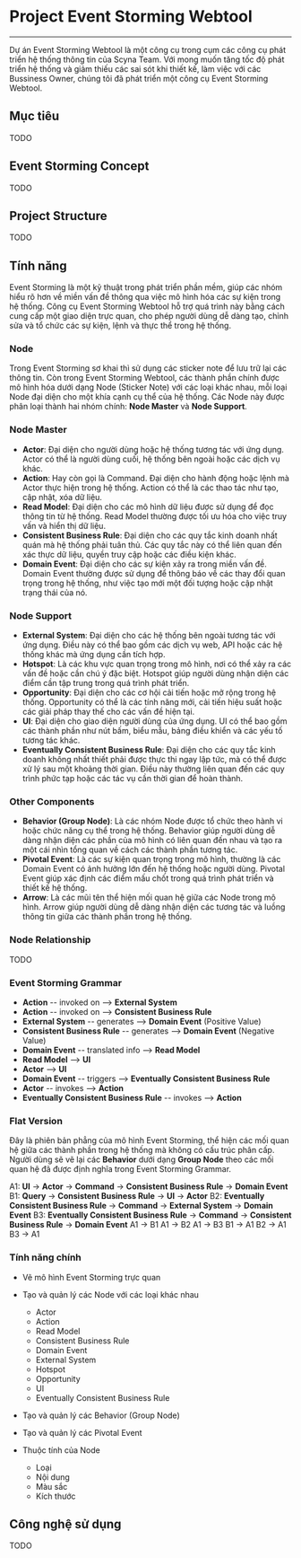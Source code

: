 # Project Event Storming Webtool 
---

Dự án Event Storming Webtool là một công cụ trong cụm các công cụ phát triển hệ thống thông tin của Scyna Team. Với mong muốn tăng tốc độ phát triển hệ thống và giảm thiếu các sai sót khi thiết kế, làm việc với các Bussiness Owner, chúng tôi đã phát triển một công cụ Event Storming Webtool.

## Mục tiêu
TODO

## Event Storming Concept
TODO

## Project Structure
TODO

## Tính năng
Event Storming là một kỹ thuật trong phát triển phần mềm, giúp các nhóm hiểu rõ hơn về miền vấn đề thông qua việc mô hình hóa các sự kiện trong hệ thống. Công cụ Event Storming Webtool hỗ trợ quá trình này bằng cách cung cấp một giao diện trực quan, cho phép người dùng dễ dàng tạo, chỉnh sửa và tổ chức các sự kiện, lệnh và thực thể trong hệ thống.

### Node
Trong Event Storming sơ khai thì sử dụng các sticker note để lưu trữ lại các thông tin. Còn trong Event Storming Webtool, các thành phần chính được mô hình hóa dưới dạng Node (Sticker Note) với các loại khác nhau, mỗi loại Node đại diện cho một khía cạnh cụ thể của hệ thống. Các Node này được phân loại thành hai nhóm chính: **Node Master** và **Node Support**.

### Node Master 
- **Actor**: Đại diện cho người dùng hoặc hệ thống tương tác với ứng dụng. Actor có thể là người dùng cuối, hệ thống bên ngoài hoặc các dịch vụ khác.
- **Action**: Hay còn gọi là Command. Đại diện cho hành động hoặc lệnh mà Actor thực hiện trong hệ thống. Action có thể là các thao tác như tạo, cập nhật, xóa dữ liệu.
- **Read Model**: Đại diện cho các mô hình dữ liệu được sử dụng để đọc thông tin từ hệ thống. Read Model thường được tối ưu hóa cho việc truy vấn và hiển thị dữ liệu.
- **Consistent Business Rule**: Đại diện cho các quy tắc kinh doanh nhất quán mà hệ thống phải tuân thủ. Các quy tắc này có thể liên quan đến xác thực dữ liệu, quyền truy cập hoặc các điều kiện khác.
- **Domain Event**: Đại diện cho các sự kiện xảy ra trong miền vấn đề. Domain Event thường được sử dụng để thông báo về các thay đổi quan trọng trong hệ thống, như việc tạo mới một đối tượng hoặc cập nhật trạng thái của nó.

### Node Support
- **External System**: Đại diện cho các hệ thống bên ngoài tương tác với ứng dụng. Điều này có thể bao gồm các dịch vụ web, API hoặc các hệ thống khác mà ứng dụng cần tích hợp.
- **Hotspot**: Là các khu vực quan trọng trong mô hình, nơi có thể xảy ra các vấn đề hoặc cần chú ý đặc biệt. Hotspot giúp người dùng nhận diện các điểm cần tập trung trong quá trình phát triển.
- **Opportunity**: Đại diện cho các cơ hội cải tiến hoặc mở rộng trong hệ thống. Opportunity có thể là các tính năng mới, cải tiến hiệu suất hoặc các giải pháp thay thế cho các vấn đề hiện tại.
- **UI**: Đại diện cho giao diện người dùng của ứng dụng. UI có thể bao gồm các thành phần như nút bấm, biểu mẫu, bảng điều khiển và các yếu tố tương tác khác.
- **Eventually Consistent Business Rule**: Đại diện cho các quy tắc kinh doanh không nhất thiết phải được thực thi ngay lập tức, mà có thể được xử lý sau một khoảng thời gian. Điều này thường liên quan đến các quy trình phức tạp hoặc các tác vụ cần thời gian để hoàn thành.

### Other Components
- **Behavior (Group Node)**: Là các nhóm Node được tổ chức theo hành vi hoặc chức năng cụ thể trong hệ thống. Behavior giúp người dùng dễ dàng nhận diện các phần của mô hình có liên quan đến nhau và tạo ra một cái nhìn tổng quan về cách các thành phần tương tác. 
- **Pivotal Event**: Là các sự kiện quan trọng trong mô hình, thường là các Domain Event có ảnh hưởng lớn đến hệ thống hoặc người dùng. Pivotal Event giúp xác định các điểm mấu chốt trong quá trình phát triển và thiết kế hệ thống.
- **Arrow**: Là các mũi tên thể hiện mối quan hệ giữa các Node trong mô hình. Arrow giúp người dùng dễ dàng nhận diện các tương tác và luồng thông tin giữa các thành phần trong hệ thống.


### Node Relationship

TODO

### Event Storming Grammar

- **Action** -- invoked on --> **External System**
- **Action** -- invoked on --> **Consistent Business Rule**
- **External System** -- generates --> **Domain Event** (Positive Value)
- **Consistent Business Rule** -- generates --> **Domain Event** (Negative Value)
- **Domain Event** -- translated info --> **Read Model**
- **Read Model** --> **UI**
- **Actor** --> **UI**
- **Domain Event** -- triggers --> **Eventually Consistent Business Rule**
- **Actor** -- invokes --> **Action**
- **Eventually Consistent Business Rule** -- invokes --> **Action**

### Flat Version
  
Đây là phiên bản phẳng của mô hình Event Storming, thể hiện các mối quan hệ giữa các thành phần trong hệ thống mà không có cấu trúc phân cấp. 
Người dùng sẽ vẽ lại các **Behavior** dưới dạng **Group Node** theo các mối quan hệ đã được định nghĩa trong Event Storming Grammar.

A1: **UI** -> **Actor** -> **Command** -> **Consistent Business Rule** -> **Domain Event** 
B1: **Query** -> **Consistent Business Rule** -> **UI** -> **Actor**
B2: **Eventually Consistent Business Rule** -> **Command** -> **External System** -> **Domain Event**
B3: **Eventually Consistent Business Rule** -> **Command** -> **Consistent Business Rule** -> **Domain Event**
A1 -> B1
A1 -> B2
A1 -> B3
B1 -> A1
B2 -> A1
B3 -> A1

### Tính năng chính 

- Vẽ mô hình Event Storming trực quan
- Tạo và quản lý các Node với các loại khác nhau
    - Actor
    - Action
    - Read Model
    - Consistent Business Rule
    - Domain Event
    - External System
    - Hotspot
    - Opportunity
    - UI
    - Eventually Consistent Business Rule
- Tạo và quản lý các Behavior (Group Node)
- Tạo và quản lý các Pivotal Event

- Thuộc tính của Node
    - Loại
    - Nội dung
    - Màu sắc
    - Kích thước

## Công nghệ sử dụng
TODO


